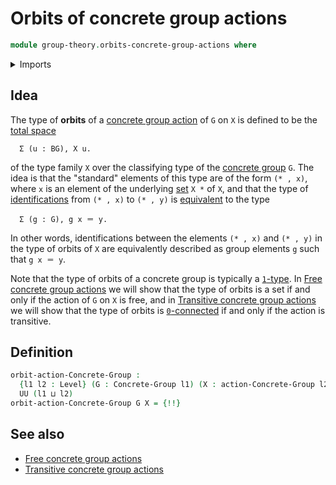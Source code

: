 # Orbits of concrete group actions

```agda
module group-theory.orbits-concrete-group-actions where
```

<details><summary>Imports</summary>

```agda
open import foundation.dependent-pair-types
open import foundation.function-types
open import foundation.sets
open import foundation.universe-levels

open import group-theory.concrete-group-actions
open import group-theory.concrete-groups
```

</details>

## Idea

The type of **orbits** of a
[concrete group action](group-theory.concrete-group-actions.md) of `G` on `X` is
defined to be the [total space](foundation.dependent-pair-types.md)

```text
  Σ (u : BG), X u.
```

of the type family `X` over the classifying type of the
[concrete group](group-theory.concrete-groups.md) `G`. The idea is that the
"standard" elements of this type are of the form `(* , x)`, where `x` is an
element of the underlying [set](foundation-core.sets.md) `X *` of `X`, and that
the type of [identifications](foundation-core.identity-types.md) from `(* , x)`
to `(* , y)` is [equivalent](foundation-core.equivalences.md) to the type

```text
  Σ (g : G), g x ＝ y.
```

In other words, identifications between the elements `(* , x)` and `(* , y)` in
the type of orbits of `X` are equivalently described as group elements `g` such
that `g x ＝ y`.

Note that the type of orbits of a concrete group is typically a
[`1`-type](foundation-core.1-types.md). In
[Free concrete group actions](group-theory.free-concrete-group-actions.md) we
will show that the type of orbits is a set if and only if the action of `G` on
`X` is free, and in
[Transitive concrete group actions](group-theory.transitive-concrete-group-actions.md)
we will show that the type of orbits is
[`0`-connected](foundation.0-connected-types.md) if and only if the action is
transitive.

## Definition

```agda
orbit-action-Concrete-Group :
  {l1 l2 : Level} (G : Concrete-Group l1) (X : action-Concrete-Group l2 G) →
  UU (l1 ⊔ l2)
orbit-action-Concrete-Group G X = {!!}
```

## See also

- [Free concrete group actions](group-theory.free-concrete-group-actions.md)
- [Transitive concrete group actions](group-theory.transitive-concrete-group-actions.md)
